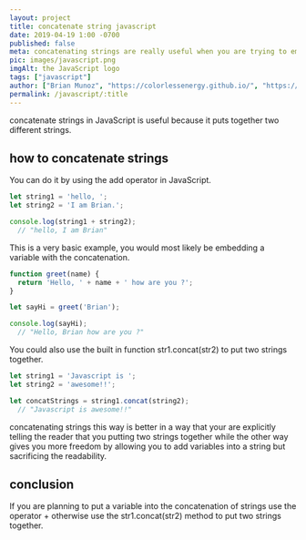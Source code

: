 ```yaml
---
layout: project
title: concatenate string javascript
date: 2019-04-19 1:00 -0700
published: false
meta: concatenating strings are really useful when you are trying to embed a variable inbetween two strings.
pic: images/javascript.png
imgAlt: the JavaScript logo
tags: ["javascript"]
author: ["Brian Munoz", "https://colorlessenergy.github.io/", "https://github.com/colorlessenergy"]
permalink: /javascript/:title
---
```


concatenate strings in JavaScript is useful because it puts together two different strings.

## how to concatenate strings

You can do it by using the add operator in JavaScript.

```javascript
let string1 = 'hello, ';
let string2 = 'I am Brian.';

console.log(string1 + string2);
  // "hello, I am Brian"
```

This is a very basic example, you would most likely be embedding a variable with the concatenation.

```javascript
function greet(name) {
  return 'Hello, ' + name + ' how are you ?';
}

let sayHi = greet('Brian');

console.log(sayHi);
  // "Hello, Brian how are you ?"
```

You could also use the built in function <span class="highlight__code">str1.concat(str2)</span> to put two strings together.

```javascript
let string1 = 'Javascript is ';
let string2 = 'awesome!!';

let concatStrings = string1.concat(string2);
  // "Javascript is awesome!!"
```
concatenating strings this way is better in a way that your are explicitly telling the reader that you putting two strings together while the other way gives you more freedom by allowing you to add variables into a string but sacrificing the readability.

## conclusion

If you are planning to put a variable into the concatenation of strings use the operator <span class="highlight__code">+</span> otherwise use the <span class="highlight__code">str1.concat(str2)</span> method to put two strings together.
